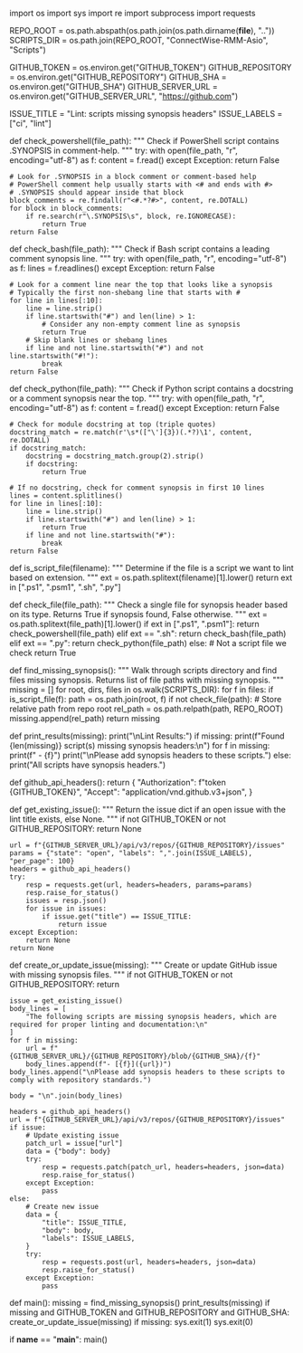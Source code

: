 import os
import sys
import re
import subprocess
import requests

REPO_ROOT = os.path.abspath(os.path.join(os.path.dirname(__file__), ".."))
SCRIPTS_DIR = os.path.join(REPO_ROOT, "ConnectWise-RMM-Asio", "Scripts")

GITHUB_TOKEN = os.environ.get("GITHUB_TOKEN")
GITHUB_REPOSITORY = os.environ.get("GITHUB_REPOSITORY")
GITHUB_SHA = os.environ.get("GITHUB_SHA")
GITHUB_SERVER_URL = os.environ.get("GITHUB_SERVER_URL", "https://github.com")

ISSUE_TITLE = "Lint: scripts missing synopsis headers"
ISSUE_LABELS = ["ci", "lint"]

def check_powershell(file_path):
    """
    Check if PowerShell script contains .SYNOPSIS in comment-help.
    """
    try:
        with open(file_path, "r", encoding="utf-8") as f:
            content = f.read()
    except Exception:
        return False

    # Look for .SYNOPSIS in a block comment or comment-based help
    # PowerShell comment help usually starts with <# and ends with #>
    # .SYNOPSIS should appear inside that block
    block_comments = re.findall(r"<#.*?#>", content, re.DOTALL)
    for block in block_comments:
        if re.search(r"\.SYNOPSIS\s", block, re.IGNORECASE):
            return True
    return False


def check_bash(file_path):
    """
    Check if Bash script contains a leading comment synopsis line.
    """
    try:
        with open(file_path, "r", encoding="utf-8") as f:
            lines = f.readlines()
    except Exception:
        return False

    # Look for a comment line near the top that looks like a synopsis
    # Typically the first non-shebang line that starts with #
    for line in lines[:10]:
        line = line.strip()
        if line.startswith("#") and len(line) > 1:
            # Consider any non-empty comment line as synopsis
            return True
        # Skip blank lines or shebang lines
        if line and not line.startswith("#") and not line.startswith("#!"):
            break
    return False


def check_python(file_path):
    """
    Check if Python script contains a docstring or a comment synopsis near the top.
    """
    try:
        with open(file_path, "r", encoding="utf-8") as f:
            content = f.read()
    except Exception:
        return False

    # Check for module docstring at top (triple quotes)
    docstring_match = re.match(r'\s*(["\']{3})(.*?)\1', content, re.DOTALL)
    if docstring_match:
        docstring = docstring_match.group(2).strip()
        if docstring:
            return True

    # If no docstring, check for comment synopsis in first 10 lines
    lines = content.splitlines()
    for line in lines[:10]:
        line = line.strip()
        if line.startswith("#") and len(line) > 1:
            return True
        if line and not line.startswith("#"):
            break
    return False


def is_script_file(filename):
    """
    Determine if the file is a script we want to lint based on extension.
    """
    ext = os.path.splitext(filename)[1].lower()
    return ext in [".ps1", ".psm1", ".sh", ".py"]


def check_file(file_path):
    """
    Check a single file for synopsis header based on its type.
    Returns True if synopsis found, False otherwise.
    """
    ext = os.path.splitext(file_path)[1].lower()
    if ext in [".ps1", ".psm1"]:
        return check_powershell(file_path)
    elif ext == ".sh":
        return check_bash(file_path)
    elif ext == ".py":
        return check_python(file_path)
    else:
        # Not a script file we check
        return True


def find_missing_synopsis():
    """
    Walk through scripts directory and find files missing synopsis.
    Returns list of file paths with missing synopsis.
    """
    missing = []
    for root, dirs, files in os.walk(SCRIPTS_DIR):
        for f in files:
            if is_script_file(f):
                path = os.path.join(root, f)
                if not check_file(path):
                    # Store relative path from repo root
                    rel_path = os.path.relpath(path, REPO_ROOT)
                    missing.append(rel_path)
    return missing


def print_results(missing):
    print("\nLint Results:")
    if missing:
        print(f"Found {len(missing)} script(s) missing synopsis headers:\n")
        for f in missing:
            print(f" - {f}")
        print("\nPlease add synopsis headers to these scripts.")
    else:
        print("All scripts have synopsis headers.")


def github_api_headers():
    return {
        "Authorization": f"token {GITHUB_TOKEN}",
        "Accept": "application/vnd.github.v3+json",
    }


def get_existing_issue():
    """
    Return the issue dict if an open issue with the lint title exists, else None.
    """
    if not GITHUB_TOKEN or not GITHUB_REPOSITORY:
        return None

    url = f"{GITHUB_SERVER_URL}/api/v3/repos/{GITHUB_REPOSITORY}/issues"
    params = {"state": "open", "labels": ",".join(ISSUE_LABELS), "per_page": 100}
    headers = github_api_headers()
    try:
        resp = requests.get(url, headers=headers, params=params)
        resp.raise_for_status()
        issues = resp.json()
        for issue in issues:
            if issue.get("title") == ISSUE_TITLE:
                return issue
    except Exception:
        return None
    return None


def create_or_update_issue(missing):
    """
    Create or update GitHub issue with missing synopsis files.
    """
    if not GITHUB_TOKEN or not GITHUB_REPOSITORY:
        return

    issue = get_existing_issue()
    body_lines = [
        "The following scripts are missing synopsis headers, which are required for proper linting and documentation:\n"
    ]
    for f in missing:
        url = f"{GITHUB_SERVER_URL}/{GITHUB_REPOSITORY}/blob/{GITHUB_SHA}/{f}"
        body_lines.append(f"- [{f}]({url})")
    body_lines.append("\nPlease add synopsis headers to these scripts to comply with repository standards.")

    body = "\n".join(body_lines)

    headers = github_api_headers()
    url = f"{GITHUB_SERVER_URL}/api/v3/repos/{GITHUB_REPOSITORY}/issues"
    if issue:
        # Update existing issue
        patch_url = issue["url"]
        data = {"body": body}
        try:
            resp = requests.patch(patch_url, headers=headers, json=data)
            resp.raise_for_status()
        except Exception:
            pass
    else:
        # Create new issue
        data = {
            "title": ISSUE_TITLE,
            "body": body,
            "labels": ISSUE_LABELS,
        }
        try:
            resp = requests.post(url, headers=headers, json=data)
            resp.raise_for_status()
        except Exception:
            pass


def main():
    missing = find_missing_synopsis()
    print_results(missing)
    if missing and GITHUB_TOKEN and GITHUB_REPOSITORY and GITHUB_SHA:
        create_or_update_issue(missing)
    if missing:
        sys.exit(1)
    sys.exit(0)


if __name__ == "__main__":
    main()